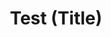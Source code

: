 ---
title: Test (Title)
description: A short description of this page
sidebar_position: 2
keywords: [keywords, describing, the main topics]
---